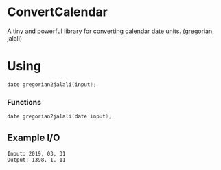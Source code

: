 # ConvertCalendar

A tiny and powerful library for converting calendar date units. (gregorian, jalali)

# Using

```c
date gregorian2jalali(input);
```

### Functions

```c
date gregorian2jalali(date input);
```

## Example I/O

```
Input: 2019, 03, 31
Output: 1398, 1, 11
```
